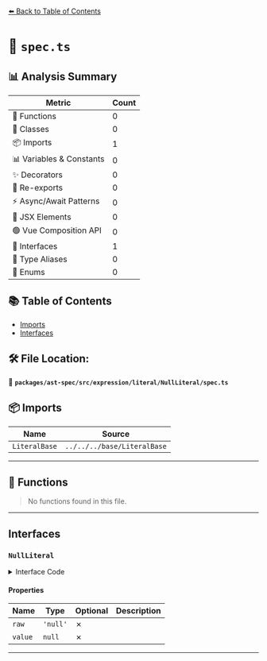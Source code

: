 [⬅️ Back to Table of Contents](../../../../../../index.md)

# 📄 `spec.ts`

## 📊 Analysis Summary

| Metric | Count |
|--------|-------|
| 🔧 Functions | 0 |
| 🧱 Classes | 0 |
| 📦 Imports | 1 |
| 📊 Variables & Constants | 0 |
| ✨ Decorators | 0 |
| 🔄 Re-exports | 0 |
| ⚡ Async/Await Patterns | 0 |
| 💠 JSX Elements | 0 |
| 🟢 Vue Composition API | 0 |
| 📐 Interfaces | 1 |
| 📑 Type Aliases | 0 |
| 🎯 Enums | 0 |

## 📚 Table of Contents

- [Imports](#imports)
- [Interfaces](#interfaces)

## 🛠️ File Location:
📂 **`packages/ast-spec/src/expression/literal/NullLiteral/spec.ts`**

## 📦 Imports

| Name | Source |
|------|--------|
| `LiteralBase` | `../../../base/LiteralBase` |


---

## 🔧 Functions

> No functions found in this file.


---

## Interfaces

### `NullLiteral`

<details><summary>Interface Code</summary>

```ts
export interface NullLiteral extends LiteralBase {
  raw: 'null';
  value: null;
}
```
</details>

#### Properties

| Name | Type | Optional | Description |
|------|------|----------|-------------|
| `raw` | `'null'` | ✗ |  |
| `value` | `null` | ✗ |  |


---